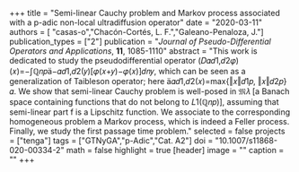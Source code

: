 +++
title = "Semi-linear Cauchy problem and Markov process associated with a p-adic non-local ultradiffusion operator"
date = "2020-03-11"
authors = [ "casas-o","Chacón-Cortés, L. F.","Galeano-Penaloza, J."]
publication_types = ["2"]
publication = "*Journal of Pseudo-Differential Operators and Applications*,  **11**, 1085-1110"
abstract = "This work is dedicated to study the pseudodifferential operator (𝐷𝛼𝑑1,𝑑2𝜑)(𝑥)=−∫ℚ𝑛𝑝−𝛼𝑑1,𝑑2(𝑦)[𝜑(𝑥+𝑦)−𝜑(𝑥)]𝑑𝑛𝑦, which can be seen as a generalization of Taibleson operator; here 𝛼𝑑1,𝑑2(𝑥)=max{‖𝑥‖𝑑1𝑝, ‖𝑥‖𝑑2𝑝}𝛼. We show that semi-linear Cauchy problem is well-posed in 𝔐𝜆 [a Banach space containing functions that do not belong to 𝐿1(ℚ𝑛𝑝)], assuming that semi-linear part f is a Lipschitz function. We associate to the corresponding homogeneous problem a Markov process, which is indeed a Feller process. Finally, we study the first passage time problem."
selected = false
projects = ["tenga"]
tags = ["GTNyGA","p-Adic","Cat. A2"]
doi = "10.1007/s11868-020-00334-2"
math = false
highlight = true
[header]
image = ""
caption = ""
+++
